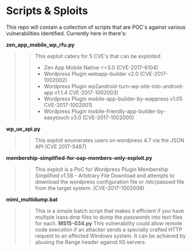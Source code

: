 # Scripts & Sploits

This repo will contain a collection of scripts that are POC's against various vulnerabilities identified. Currently here in there's: 

**zen_app_mobile_wp_rfu.py**

>> This exploit caters for 5 CVE's that can be exploited
>> * Zen App Mobile Native <=3.0 (CVE-2017-6104)
>> * Wordpress Plugin webapp-builder v2.0 (CVE-2017-1002002)
>> * Wordpress Plugin wp2android-turn-wp-site-into-android-app v1.1.4 CVE-2017-1002003)
>> *  Wordpress Plugin mobile-app-builder-by-wappress v1.05 CVE-2017-1002001)
>> * Wordpress Plugin mobile-friendly-app-builder-by-easytouch v3.0 (CVE-2017-1002000)

**wp_ue_api.py**

 >>This exploit enumerates users on wordpress 4.7 via the JSON API (CVE 2017-5487)
 
**membership-simplified-for-oap-members-only-exploit.py**
>> This exploit is a PoC for Wordpress Plugin Membership Simplified v1.58 - Arbitrary File Download and attempts to download the wordpress configuration file or /etc/passwd file from the target system. (CVE-2017-1002008)
 
 
**mimi_multidump.bat**
>> This is a simple batch script that makes it efficient if you have multiple lsass.dmp files to dump the passwords into text files for each. 
**MS15-034.py**
>> This vulnerability could allow remote code execution if an attacker sends a specially crafted HTTP request to an affected Windows system. It can be achieved by abusing the Range header against IIS servers.

